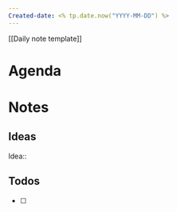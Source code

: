 ```yaml
---
Created-date: <% tp.date.now("YYYY-MM-DD") %>
---
```

[[Daily note template]]

# Agenda


# Notes

## Ideas
Idea::

## Todos
- [ ] 
